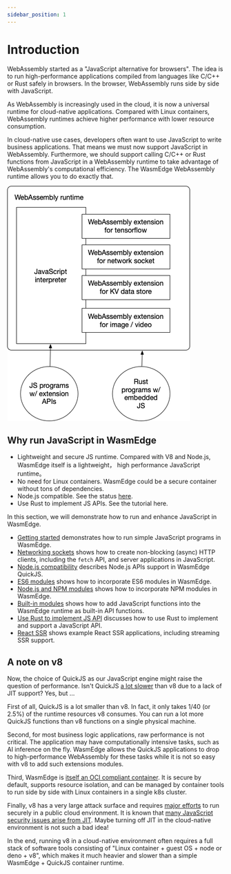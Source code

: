 ```yaml
---
sidebar_position: 1
---
```


# Introduction

WebAssembly started as a "JavaScript alternative for browsers". The idea is to run high-performance applications compiled from languages like C/C++ or Rust safely in browsers. In the browser, WebAssembly runs side by side with JavaScript.

As WebAssembly is increasingly used in the cloud, it is now a universal runtime for cloud-native applications. Compared with Linux containers, WebAssembly runtimes achieve higher performance with lower resource consumption.

In cloud-native use cases, developers often want to use JavaScript to write business applications. That means we must now support JavaScript in WebAssembly. Furthermore, we should support calling C/C++ or Rust functions from JavaScript in a WebAssembly runtime to take advantage of WebAssembly's computational efficiency. The WasmEdge WebAssembly runtime allows you to do exactly that.

![javascript](javascript.png)

## Why run JavaScript in WasmEdge

-   Lightweight and secure JS runtime. Compared with V8 and Node.js, WasmEdge itself is a lightweight， high performance JavaScript runtime。
-   No need for Linux containers. WasmEdge could be a secure container without tons of dependencies.
-   Node.js compatible. See the status [here](https://github.com/WasmEdge/WasmEdge/issues/1535).
-   Use Rust to implement JS APIs. See the tutorial here.

In this section, we will demonstrate how to run and enhance JavaScript in WasmEdge.

-   [Getting started](hello_world) demonstrates how to run simple JavaScript programs in WasmEdge.
-   [Networking sockets](networking) shows how to create non-blocking (async) HTTP clients, including the `fetch` API, and server applications in JavaScript.
-   [Node.js compatibility](nodejs) describes Node.js APIs support in WasmEdge QuickJS.
-   [ES6 modules](es6) shows how to incorporate ES6 modules in WasmEdge.
-   [Node.js and NPM modules](npm) shows how to incorporate NPM modules in WasmEdge.
-   [Built-in modules](modules) shows how to add JavaScript functions into the WasmEdge runtime as built-in API functions.
-   [Use Rust to implement JS API](rust) discusses how to use Rust to implement and support a JavaScript API.
-   [React SSR](ssr) shows example React SSR applications, including streaming SSR support.

## A note on v8

Now, the choice of QuickJS as our JavaScript engine might raise the question of performance. Isn't QuickJS [a lot slower](https://bellard.org/quickjs/bench.html) than v8 due to a lack of JIT support? Yes, but ...

First of all, QuickJS is a lot smaller than v8. In fact, it only takes 1/40 (or 2.5%) of the runtime resources v8 consumes. You can run a lot more QuickJS functions than v8 functions on a single physical machine.

Second, for most business logic applications, raw performance is not critical. The application may have computationally intensive tasks, such as AI inference on the fly. WasmEdge allows the QuickJS applications to drop to high-performance WebAssembly for these tasks while it is not so easy with v8 to add such extensions modules.

Third, WasmEdge is [itself an OCI compliant container](../deploy/intro). It is secure by default, supports resource isolation, and can be managed by container tools to run side by side with Linux containers in a single k8s cluster.

Finally, v8 has a very large attack surface and requires [major efforts](https://blog.cloudflare.com/mitigating-spectre-and-other-security-threats-the-cloudflare-workers-security-model/) to run securely in a public cloud environment. It is known that [many JavaScript security issues arise from JIT](https://www.theregister.com/2021/08/06/edge_super_duper_security_mode/). Maybe turning off JIT in the cloud-native environment is not such a bad idea!

In the end, running v8 in a cloud-native environment often requires a full stack of software tools consisting of "Linux container + guest OS + node or deno + v8", which makes it much heavier and slower than a simple WasmEdge + QuickJS container runtime.
